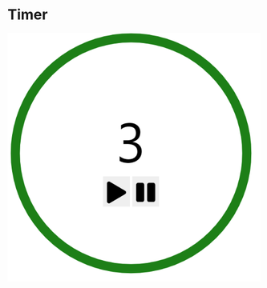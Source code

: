 # Timer
 
<div align=center><img src="https://github.com/hansxiao7/JS-Projects/blob/main/Timer/Screenshot%202021-08-24%20151329.png" width="600"/>
